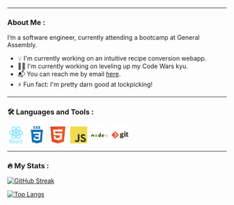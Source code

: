 

---

### About Me :
I’m a software engineer, currently attending a bootcamp at General Assembly. 
-  💡 I'm currently working on an intuitive recipe conversion webapp.
-  👩‍💻 I'm currently working on leveling up my Code Wars kyu.
-  📬 You can reach me by email <a href=mailto:“melaniewinter830@gmail.com”>here</a>.
-  ⚡️ Fun fact: I'm pretty darn good at lockpicking! 

---

### 🛠 Languages and Tools :

<div>
  <img src="https://github.com/devicons/devicon/blob/master/icons/react/react-original-wordmark.svg" title="React" alt="React" width="40" height="40"/>&nbsp;
  <img src="https://github.com/devicons/devicon/blob/master/icons/css3/css3-plain-wordmark.svg"  title="CSS3" alt="CSS" width="40" height="40"/>&nbsp;
  <img src="https://github.com/devicons/devicon/blob/master/icons/html5/html5-original.svg" title="HTML5" alt="HTML" width="40" height="40"/>&nbsp;
  <img src="https://github.com/devicons/devicon/blob/master/icons/javascript/javascript-original.svg" title="JavaScript" alt="JavaScript" width="40" height="40"/>&nbsp;
  <img src="https://github.com/devicons/devicon/blob/master/icons/nodejs/nodejs-original-wordmark.svg" title="NodeJS" alt="NodeJS" width="40" height="40"/>&nbsp;
  <img src="https://github.com/devicons/devicon/blob/master/icons/git/git-original-wordmark.svg" title="Git" **alt="Git" width="40" height="40"/>
</div>

---

### 🔥 My Stats : 

[![GitHub Streak](http://github-readme-streak-stats.herokuapp.com?user=MelanieWinter&theme=dark&background=000000)](https://git.io/streak-stats)

[![Top Langs](https://github-readme-stats.vercel.app/api/top-langs/?username=MelanieWinter&layout=compact&theme=vision-friendly-dark)](https://github.com/anuraghazra/github-readme-stats)
